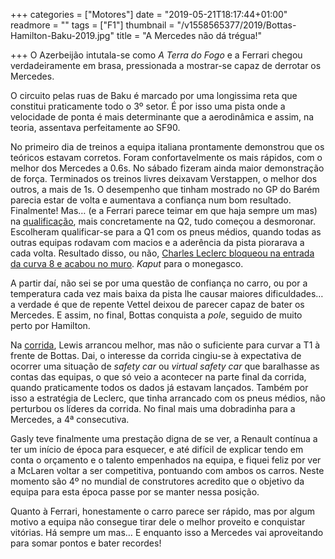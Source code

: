 +++
categories = ["Motores"]
date = "2019-05-21T18:17:44+01:00"
readmore = ""
tags = ["F1"]
thumbnail = "/v1558565377/2019/Bottas-Hamilton-Baku-2019.jpg"
title = "A Mercedes não dá trégua!"

+++
O Azerbeijão intutala-se como _A Terra do Fogo_ e a Ferrari chegou verdadeiramente em brasa, pressionada a mostrar-se capaz de derrotar os Mercedes.

O circuito pelas ruas de Baku é marcado por uma longissima reta que constitui praticamente todo o 3º setor. É por isso uma pista onde a velocidade de ponta é mais determinante que a aerodinâmica e assim, na teoria, assentava perfeitamente ao SF90.

No primeiro dia de treinos a equipa italiana prontamente demonstrou que os teóricos estavam corretos. Foram confortavelmente os mais rápidos, com o melhor dos Mercedes a 0.6s. No sábado fizeram ainda maior demonstração de força. Terminados os treinos livres deixavam Verstappen, o melhor dos outros, a mais de 1s. O desempenho que tinham mostrado no GP do Barém parecia estar de volta e aumentava a confiança num bom resultado. Finalmente!
Mas… (e a Ferrari parece teimar em que haja sempre um mas) na [qualificação](https://youtu.be/FVxuNlzhuz8), mais concretamente na Q2, tudo começou a desmoronar. Escolheram qualificar-se para a Q1 com os pneus médios, quando todas as outras equipas rodavam com macios e a aderência da pista piorarava a cada volta. Resultado disso, ou não, [Charles Leclerc bloqueou na entrada da curva 8 e acabou no muro](https://youtu.be/UJCOc3toQns). _Kaput_ para o monegasco.

A partir daí, não sei se por uma questão de confiança no carro, ou por a temperatura cada vez mais baixa da pista lhe causar maiores dificuldades… a verdade é que de repente Vettel deixou de parecer capaz de bater os Mercedes. E assim, no final, Bottas conquista a _pole_, seguido de muito perto por Hamilton.

Na [corrida](https://youtu.be/8eE9bofwhhs), Lewis arrancou melhor, mas não o suficiente para curvar a T1 à frente de Bottas. Dai, o interesse da corrida cingiu-se à expectativa de ocorrer uma situação de _safety car_ ou _virtual safety car_ que baralhasse as contas das equipas, o que só veio a acontecer na parte final da corrida, quando praticamente todos os dados já estavam lançados. Também por isso a estratégia de Leclerc, que tinha arrancado com os pneus médios, não perturbou os líderes da corrida. No final mais uma dobradinha para a Mercedes, a 4ª consecutiva.

Gasly teve finalmente uma prestação digna de se ver, a Renault contínua a ter um início de época para esquecer, e até difícil de explicar tendo em conta o orçamento e o talento empenhados na equipa, e fiquei feliz por ver a McLaren voltar a ser competitiva, pontuando com ambos os carros. Neste momento são 4º no mundial de construtores acredito que o objetivo da equipa para esta época passe por se manter nessa posição.

Quanto à Ferrari, honestamente o carro parece ser rápido, mas por algum motivo a equipa não consegue tirar dele o melhor proveito e conquistar vitórias. Há sempre um mas… E enquanto isso a Mercedes vai aproveitando para somar pontos e bater recordes!